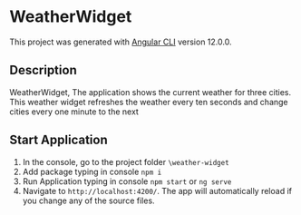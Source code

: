# WeatherWidget

This project was generated with [Angular CLI](https://github.com/angular/angular-cli) version 12.0.0.

## Description

WeatherWidget, The application shows the current weather for three cities. This weather widget refreshes the weather every ten seconds and change cities every one minute to the next
## Start Application

1. In the console, go to the project folder `\weather-widget`
2. Add package typing in console `npm i`
3. Run Application typing in console `npm start` or `ng serve`
4. Navigate to `http://localhost:4200/`. The app will automatically reload if you change any of the source files.
